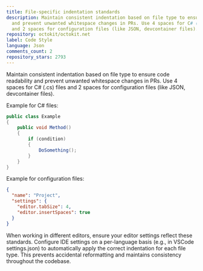 ```yaml
---
title: File-specific indentation standards
description: Maintain consistent indentation based on file type to ensure code readability
  and prevent unwanted whitespace changes in PRs. Use 4 spaces for C# (.cs) files
  and 2 spaces for configuration files (like JSON, devcontainer files).
repository: octokit/octokit.net
label: Code Style
language: Json
comments_count: 2
repository_stars: 2793
---
```


Maintain consistent indentation based on file type to ensure code readability and prevent unwanted whitespace changes in PRs. Use 4 spaces for C# (.cs) files and 2 spaces for configuration files (like JSON, devcontainer files).

Example for C# files:
```csharp
public class Example 
{
    public void Method() 
    {
        if (condition) 
        {
            DoSomething();
        }
    }
}
```

Example for configuration files:
```json
{
  "name": "Project",
  "settings": {
    "editor.tabSize": 4,
    "editor.insertSpaces": true
  }
}
```

When working in different editors, ensure your editor settings reflect these standards. Configure IDE settings on a per-language basis (e.g., in VSCode settings.json) to automatically apply the correct indentation for each file type. This prevents accidental reformatting and maintains consistency throughout the codebase.